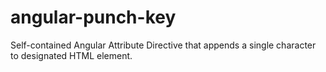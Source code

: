 # angular-punch-key
Self-contained Angular Attribute Directive that appends a single character to designated HTML element.

